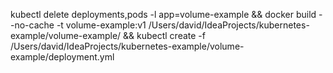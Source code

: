 kubectl delete deployments,pods -l app=volume-example &&
docker build --no-cache -t volume-example:v1 /Users/david/IdeaProjects/kubernetes-example/volume-example/ &&
kubectl create -f /Users/david/IdeaProjects/kubernetes-example/volume-example/deployment.yml
